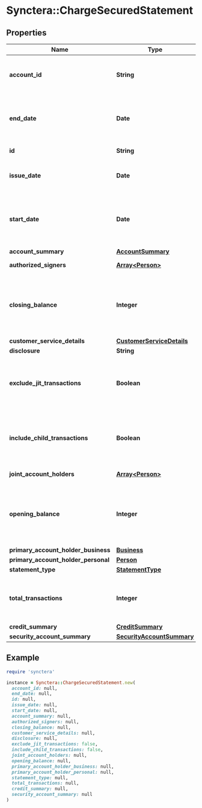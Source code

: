 # Synctera::ChargeSecuredStatement

## Properties

| Name | Type | Description | Notes |
| ---- | ---- | ----------- | ----- |
| **account_id** | **String** | The unique identifier of the account the statement belongs to | [optional][readonly] |
| **end_date** | **Date** | The date indicating the ending of the time interval covered by the statement | [optional][readonly] |
| **id** | **String** | statement ID | [optional][readonly] |
| **issue_date** | **Date** | The date when the statement has been issued | [optional][readonly] |
| **start_date** | **Date** | The date indicating the beginning of the time interval covered by the statement | [optional][readonly] |
| **account_summary** | [**AccountSummary**](AccountSummary.md) |  | [optional] |
| **authorized_signers** | [**Array&lt;Person&gt;**](Person.md) |  | [optional][readonly] |
| **closing_balance** | **Integer** | The account balance at the end of the statement period, in ISO 4217 minor currency units. | [optional] |
| **customer_service_details** | [**CustomerServiceDetails**](CustomerServiceDetails.md) |  | [optional] |
| **disclosure** | **String** |  | [optional] |
| **exclude_jit_transactions** | **Boolean** | Ignore \&quot;JIT funding\&quot; transactions when generating a statement | [default to false] |
| **include_child_transactions** | **Boolean** | Include transactions from sub-accounts when generating a statement | [default to false] |
| **joint_account_holders** | [**Array&lt;Person&gt;**](Person.md) |  | [optional][readonly] |
| **opening_balance** | **Integer** | The account balance at the start of the statement period, in ISO 4217 minor currency units. | [optional] |
| **primary_account_holder_business** | [**Business**](Business.md) |  | [optional] |
| **primary_account_holder_personal** | [**Person**](Person.md) |  | [optional] |
| **statement_type** | [**StatementType**](StatementType.md) |  |  |
| **total_transactions** | **Integer** | The total number of transactions for this statement period.  | [optional] |
| **credit_summary** | [**CreditSummary**](CreditSummary.md) |  |  |
| **security_account_summary** | [**SecurityAccountSummary**](SecurityAccountSummary.md) |  |  |

## Example

```ruby
require 'synctera'

instance = Synctera::ChargeSecuredStatement.new(
  account_id: null,
  end_date: null,
  id: null,
  issue_date: null,
  start_date: null,
  account_summary: null,
  authorized_signers: null,
  closing_balance: null,
  customer_service_details: null,
  disclosure: null,
  exclude_jit_transactions: false,
  include_child_transactions: false,
  joint_account_holders: null,
  opening_balance: null,
  primary_account_holder_business: null,
  primary_account_holder_personal: null,
  statement_type: null,
  total_transactions: null,
  credit_summary: null,
  security_account_summary: null
)
```

